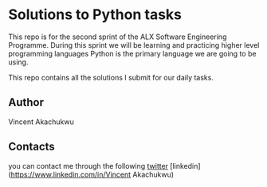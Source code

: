 # Solutions to Python tasks
This repo is for the second sprint of the ALX Software Engineering Programme.
During this sprint we will be learning and practicing higher level programming languages
Python is the primary language we are going to be using.

This repo contains all the solutions I submit for our daily tasks.

## Author
Vincent Akachukwu

## Contacts
you can contact me through the following
[twitter](https://twitter.com/maxvincy1)
[linkedin](https://www.linkedin.com/in/Vincent Akachukwu)
